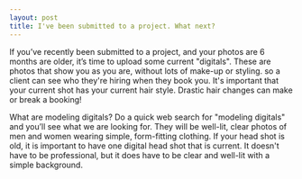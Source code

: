 ```yaml
---
layout: post
title: I've been submitted to a project. What next?
---
```

<p>If you’ve recently been submitted to a project, and your photos are 6 months are older, it’s time to upload some current "digitals". These are photos that show you as you are, without lots of make-up or styling. so a client can see who they're hiring when they book you. It's important that your current shot has your current hair style. Drastic hair changes can make or break a booking!</p>

<p>What are modeling digitals? Do a quick web search for "modeling digitals" and you’ll see what we are looking for. They will be well-lit, clear photos of men and women wearing simple, form-fitting clothing. If your head shot is old, it is important to have one digital head shot that is current. It doesn't have to be professional, but it does have to be clear and well-lit with a simple background.
</p>
